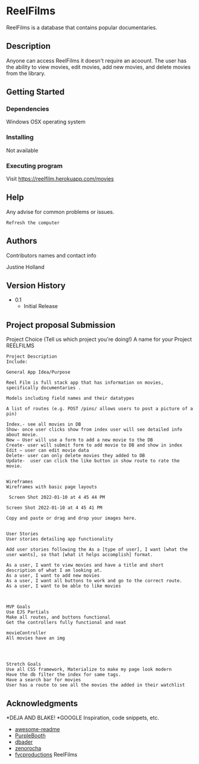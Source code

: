 # ReelFilms
ReelFilms is a database that contains popular documentaries.

## Description
Anyone can access ReelFilms it doesn't require an acoount. The
user has the ability to view movies, edit movies, add new movies, and delete movies from the library.

## Getting Started

### Dependencies

Windows OSX operating system

### Installing

Not available

### Executing program

Visit https://reelfilm.herokuapp.com/movies

## Help

Any advise for common problems or issues.
```
Refresh the computer
```

## Authors

Contributors names and contact info

Justine Holland


## Version History


* 0.1
    * Initial Release
## Project proposal Submission
Project Choice (Tell us which project you're doing!)
    A name for your Project
    REELFILMS


    Project Description
    Include:

    General App Idea/Purpose

    Reel Film is full stack app that has information on movies, specifically documentaries .

    Models including field names and their datatypes

    A list of routes (e.g. POST /pins/ allows users to post a picture of a pin)

    Index.- see all movies in DB
    Show- once user clicks show from index user will see detailed info about movie.
    New – User will use a form to add a new movie to the DB
    Create- user will submit form to add movie to DB and show in index
    Edit – user can edit movie data
    Delete- user can only delete movies they added to DB
    Update-  user can click the like button in show route to rate the movie.


    Wireframes
    Wireframes with basic page layouts

     Screen Shot 2022-01-10 at 4 45 44 PM

    Screen Shot 2022-01-10 at 4 45 41 PM

    Copy and paste or drag and drop your images here.


    User Stories
    User stories detailing app functionality

    Add user stories following the As a [type of user], I want [what the user wants], so that [what it helps accomplish] format.

    As a user, I want to view movies and have a title and short description of what I am looking at.
    As a user, I want to add new movies
    As a user, I want all buttons to work and go to the correct route.  
    As a user, I want to be able to like movies



    MVP Goals
    Use EJS Partials
    Make all routes, and buttons functional
    Get the controllers fully functional and neat

    movieController
    All movies have an img




    Stretch Goals
    Use all CSS framework, Materialize to make my page look modern
    Have the db filter the index for same tags.
    Have a search bar for movies
    User has a route to see all the movies the added in their watchlist

## Acknowledgments
*DEJA AND BLAKE!
*GOOGLE
Inspiration, code snippets, etc.
* [awesome-readme](https://github.com/matiassingers/awesome-readme)
* [PurpleBooth](https://gist.github.com/PurpleBooth/109311bb0361f32d87a2)
* [dbader](https://github.com/dbader/readme-template)
* [zenorocha](https://gist.github.com/zenorocha/4526327)
* [fvcproductions](https://gist.github.com/fvcproductions/1bfc2d4aecb01a834b46)
ReelFilms
